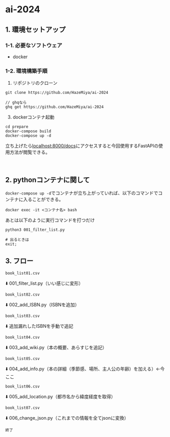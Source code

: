 # ai-2024

## 1. 環境セットアップ
### 1-1. 必要なソフトウェア
- docker

### 1-2. 環境構築手順
1. リポジトリのクローン
```
git clone https://github.com/HazeMiya/ai-2024

// ghqなら
ghq get https://github.com/HazeMiya/ai-2024
```

3. dockerコンテナ起動
```
cd prepare
docker-compose build
docker-compose up -d
```

立ち上げたら[localhost:8000/docs](http://localhost:8000/docs)にアクセスすると今回使用するFastAPIの使用方法が閲覧できる。

<br>

## 2. pythonコンテナに関して
`docker-compose up -d`でコンテナが立ち上がっていれば、以下のコマンドでコンテナに入ることができる。
```
docker exec -it <コンテナ名> bash
```

あとは以下のように実行コマンドを打つだけ
```
python3 001_filter_list.py

# 出るときは
exit;
```

## 3. フロー
`book_list01.csv`

⬇️ 001_filter_list.py（いい感じに変形）

`book_list02.csv`

⬇️ 002_add_ISBN.py（ISBNを追加）

`book_list03.csv`

⬇️ 追加漏れしたISBNを手動で追記

`book_list04.csv`

⬇️ 003_add_wiki.py（本の概要、あらすじを追記）

`book_list05.csv`

⬇️ 004_add_info.py（本の詳細（季節感、場所、主人公の年齢）を加える）←今ここ

`book_list06.csv`

⬇️ 005_add_location.py（都市名から緯度経度を取得）

`book_list07.csv`

⬇️ 006_change_json.py（これまでの情報を全てjsonに変換）

`終了`
